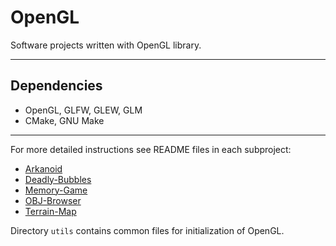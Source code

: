 # OpenGL
Software projects written with OpenGL library.

----

## Dependencies
+ OpenGL, GLFW, GLEW, GLM
+ CMake, GNU Make

----

For more detailed instructions see README files in each subproject:
* [Arkanoid](Arkanoid/README.md)
* [Deadly-Bubbles](Deadly-Bubbles/README.md)
* [Memory-Game](Memory-Game/README.md)
* [OBJ-Browser](OBJ-Browser/README.md)
* [Terrain-Map](Terrain-Map/README.md)

Directory `utils` contains common files for initialization of OpenGL.
